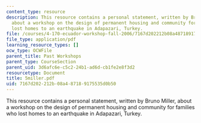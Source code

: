 ```yaml
---
content_type: resource
description: This resource contains a personal statement, written by Bruno Miller,
  about a workshop on the design of permanent housing and community for families who
  lost homes to an earthquake in Adapazari, Turkey.
file: /courses/4-170-ecuador-workshop-fall-2006/7167d202212b08a487189175535d0b50_5miller.pdf
file_type: application/pdf
learning_resource_types: []
ocw_type: OCWFile
parent_title: Past Workshops
parent_type: CourseSection
parent_uid: 3d6afc6e-c5c2-24b1-ad6d-cb1fe2e8f3d2
resourcetype: Document
title: 5miller.pdf
uid: 7167d202-212b-08a4-8718-9175535d0b50
---
```

This resource contains a personal statement, written by Bruno Miller, about a workshop on the design of permanent housing and community for families who lost homes to an earthquake in Adapazari, Turkey.

